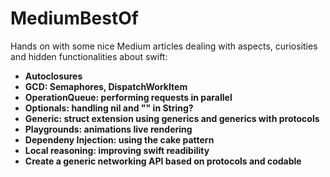 # MediumBestOf
Hands on with some nice Medium articles dealing with aspects, curiosities and hidden functionalities about swift:



* **Autoclosures**
* **GCD: Semaphores, DispatchWorkItem**
* **OperationQueue: performing requests in parallel**
* **Optionals: handling nil and "" in String?**
* **Generic: struct extension using generics and generics with protocols**
* **Playgrounds: animations live rendering**
* **Dependeny Injection: using the cake pattern**
* **Local reasoning: improving swift readibility**
* **Create a generic networking API based on protocols and codable**
